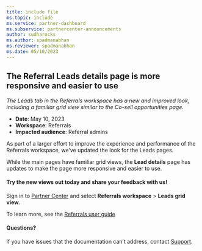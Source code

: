 ```yaml
---
title: include file
ms.topic: include
ms.service: partner-dashboard
ms.subservice: partnercenter-announcements
author: sudharocks
ms.author: spadmanabhan
ms.reviewer: spadmanabhan
ms.date: 05/10/2023
---
```


## The Referral Leads details page is more responsive and easier to use

*The Leads tab in the Referrals workspace has a new and improved look, including a familiar grid view similar to the Co-sell opportunities page.*

- **Date**: May 10, 2023
- **Workspace**: Referrals
- **Impacted audience**: Referral admins

As part of a larger effort to improve the experience and performance of the Referrals workspace, we’ve updated the look for the Leads pages.

While the main pages have familiar grid views, the **Lead details** page has updates to make the page more responsive and easier to use.  

#### Try the new views out today and share your feedback with us!

Sign in to [Partner Center](https://partner.microsoft.com/dashboard/home) and select **Referrals workspace** > **Leads grid view**.

To learn more, see the [Referrals user guide](./../../../referrals-user-guide.md)

#### Questions?

If you have issues that the documentation can’t address, contact [Support](https://partner.microsoft.com/dashboard/v2/support/servicerequests).